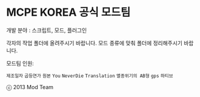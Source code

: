 MCPE KOREA 공식 모드팀
=============
개발 분야 : 스크립트, 모드, 플러그인

각자의 작업 폴더에 올려주시기 바랍니다.
모드 종류에 맞춰 폴더에 정리해주시기 바랍니다.


모드팀 인원:

`제조일자` `곱등연가` `원본` `You` `NeverDie` `Translation` `멸종위기의 AB형` `gps` `하티브`

ⓒ 2013 Mod Team

